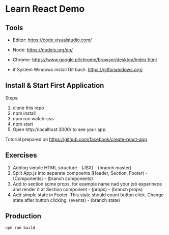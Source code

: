 # Learn React Demo

## Tools

* Editor: https://code.visualstudio.com/
* Node: https://nodejs.org/en/
* Chrome: https://www.google.pl/chrome/browser/desktop/index.html

* if System Windows install Git bash: https://gitforwindows.org/


## Install & Start First Application

Steps:
1. clone this repo
2. npm install
3. npm run watch-css
4. npm start
5. Open http://localhost:3000/ to see your app.

Tutorial prepared on https://github.com/facebook/create-react-app

## Exercises

1. Adding simple HTML structure - (JSX) - (branch master)
2. Split App.js into separate compoents (Header, Section, Footer) -  (Components) - (branch components)
3. Add to section some props, for example name nad your job experinece and render it at Section component - (props) - (branch props)
4. Add simple state in Footer. This state should count button click. Change state after button clicking. (events) - (branch state)

## Production

```
npm run build
```
